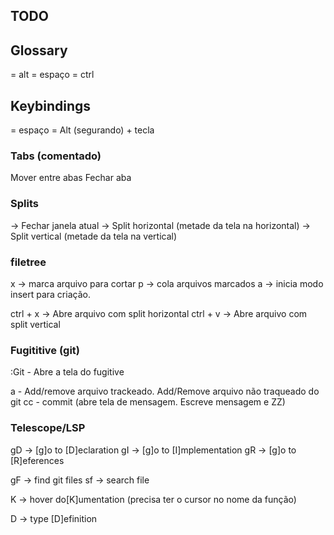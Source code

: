 ## TODO

## Glossary
<M> = alt
<leader> = espaço
<C> = ctrl

## Keybindings
<C>
<leader> = espaço
<M-tecla> = Alt (segurando) + tecla


### Tabs (comentado)
<M-h> <M-w> Mover entre abas
<M-w> Fechar aba

### Splits
<C wq> -> Fechar janela atual
<C ws> -> Split horizontal (metade da tela na horizontal) 
<C wv> -> Split vertical (metade da tela na vertical)

### filetree
x -> marca arquivo para cortar
p -> cola arquivos marcados
a -> inicia modo insert para criação.

ctrl + x -> Abre arquivo com split horizontal
ctrl + v -> Abre arquivo com split vertical

### Fugititive (git)
:Git - Abre a tela do fugitive

a - Add/remove arquivo trackeado. Add/Remove arquivo não traqueado do git
cc - commit (abre tela de mensagem. Escreve mensagem e ZZ)


### Telescope/LSP
gD -> [g]o to [D]eclaration
gI -> [g]o to [I]mplementation
gR -> [g]o to [R]eferences

<leader>gF -> find git files
<leader>sf -> search file

K -> hover do[K]umentation (precisa ter o cursor no nome da função)

<leader>D -> type [D]efinition
